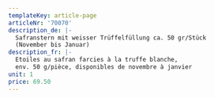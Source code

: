 ```yaml
---
templateKey: article-page
articleNr: '70070'
description_de: |-
  Safranstern mit weisser Trüffelfüllung ca. 50 gr/Stück
  (November bis Januar)
description_fr: |-
  Etoiles au safran farcies à la truffe blanche, 
  env. 50 g/pièce, disponibles de novembre à janvier
unit: 1
price: 69.50
---
```


